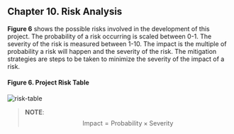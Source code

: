## Chapter 10. Risk Analysis

__Figure 6__ shows the possible risks involved in the development of this project. The probability of a risk occurring is scaled between 0-1. The severity of the risk is measured between 1-10. The impact is the multiple of probability a risk will happen and the severity of the risk. The mitigation strategies are steps to be taken to minimize the severity of the impact of a risk.

#### Figure 6. Project Risk Table
![risk-table](img/risk_table.png)
> **NOTE**: $$\text{Impact}=\text{Probability}\times\text{Severity}$$

